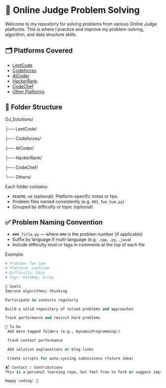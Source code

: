 # 🧠 Online Judge Problem Solving

Welcome to my repository for solving problems from various Online Judge platforms. This is where I practice and improve my problem-solving, algorithm, and data structure skills.

## 🗂 Platforms Covered
- [LeetCode](https://leetcode.com/)
- [Codeforces](https://codeforces.com/)
- [AtCoder](https://atcoder.jp/)
- [HackerRank](https://www.hackerrank.com/)
- [CodeChef](https://www.codechef.com/)
- [Other Platforms](#)

## 📁 Folder Structure

OJ_Solutions/

├── LeetCode/

├── Codeforces/

├── AtCoder/

├── HackerRank/

├── CodeChef/

└── Others/

Each folder contains:
- `README.md` (optional): Platform-specific notes or tips
- Problem files named consistently (e.g. `001_Two_Sum.py`)
- Grouped by difficulty or topic (optional)

## ✅ Problem Naming Convention

- `###_Title.py` — where `###` is the problem number (if applicable)
- Suffix by language if multi-language (e.g. `.cpp`, `.py`, `.java`)
- Include difficulty level or tags in comments at the top of each file

Example:
```python
# Problem: Two Sum
# Platform: LeetCode
# Difficulty: Easy
# Tags: HashMap, Array

🎯 Goals
Improve algorithmic thinking

Participate in contests regularly

Build a solid repository of solved problems and approaches

Track performance and revisit hard problems

📌 To-Do
 Add more tagged folders (e.g., DynamicProgramming/)

 Track contest performance

 Add solution explanations or blog links

 Create scripts for auto-syncing submissions (future idea)

📬 Contact / Contributions
This is a personal learning repo, but feel free to fork or suggest improvements.

Happy coding! 🚀
